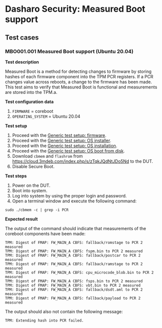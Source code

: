 # Dasharo Security: Measured Boot support

## Test cases

### MBO001.001 Measured Boot support (Ubuntu 20.04)

**Test description**

Measured Boot is a method for detecting changes to firmware by storing hashes
of each firmware component into the TPM PCR registers. If a PCR changes value
across reboots, a change to the firmware has been made. This test aims to
verify that Measured Boot is functional and measurements are stored into the
TPM.a.

**Test configuration data**

1. `FIRMWARE` = coreboot
1. `OPERATING_SYSTEM` = Ubuntu 20.04

**Test setup**

1. Proceed with the
   [Generic test setup: firmware](../../dasharo-compatibility/generic-test-setup/#firmware).
1. Proceed with the
   [Generic test setup: OS installer](../../dasharo-compatibility/generic-test-setup/#os-installer).
1. Proceed with the
   [Generic test setup: OS installation](../../dasharo-compatibility/generic-test-setup/#os-installation).
1. Proceed with the
   [Generic test setup: OS boot from disk](../../dasharo-compatibility/generic-test-setup/#os-boot-from-disk).
1. Download `cbmem` and `flashrom` from https://cloud.3mdeb.com/index.php/s/zTqkJQdNtJDo5Nd
   to the DUT.
1. Disable Secure Boot.

**Test steps**

1. Power on the DUT.
1. Boot into system.
1. Log into system by using the proper login and password.
1. Open a terminal window and execute the following command:

```
sudo ./cbmem -c | grep -i PCR
```

**Expected result**

The output of the command should indicate that measurements of the coreboot
components have been made:

```
TPM: Digest of FMAP: FW_MAIN_A CBFS: fallback/romstage to PCR 2 measured
TPM: Digest of FMAP: FW_MAIN_A CBFS: fspm.bin to PCR 2 measured
TPM: Digest of FMAP: FW_MAIN_A CBFS: fallback/postcar to PCR 2 measured
TPM: Digest of FMAP: FW_MAIN_A CBFS: fallback/ramstage to PCR 2 measured
TPM: Digest of FMAP: FW_MAIN_A CBFS: cpu_microcode_blob.bin to PCR 2 measured
TPM: Digest of FMAP: FW_MAIN_A CBFS: fsps.bin to PCR 2 measured
TPM: Digest of FMAP: FW_MAIN_A CBFS: vbt.bin to PCR 2 measured
TPM: Digest of FMAP: FW_MAIN_A CBFS: fallback/dsdt.aml to PCR 2 measured
TPM: Digest of FMAP: FW_MAIN_A CBFS: fallback/payload to PCR 2 measured
```

The output should also not contain the following message:

```
TPM: Extending hash into PCR failed.
```
